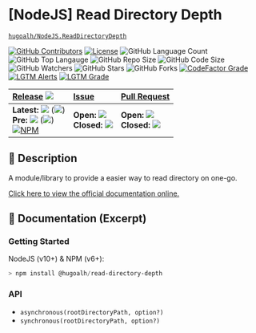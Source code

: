 # \[NodeJS\] Read Directory Depth

[`hugoalh/NodeJS.ReadDirectoryDepth`](https://github.com/hugoalh/NodeJS.ReadDirectoryDepth)

[![GitHub Contributors](https://img.shields.io/github/contributors/hugoalh/NodeJS.ReadDirectoryDepth?logo=github&logoColor=ffffff&style=flat-square)](https://github.com/hugoalh/NodeJS.ReadDirectoryDepth/graphs/contributors)
[![License](https://img.shields.io/github/license/hugoalh/NodeJS.ReadDirectoryDepth?logo=github&logoColor=ffffff&style=flat-square)](./LICENSE.md)
![GitHub Language Count](https://img.shields.io/github/languages/count/hugoalh/NodeJS.ReadDirectoryDepth?logo=github&logoColor=ffffff&style=flat-square)
![GitHub Top Langauge](https://img.shields.io/github/languages/top/hugoalh/NodeJS.ReadDirectoryDepth?logo=github&logoColor=ffffff&style=flat-square)
![GitHub Repo Size](https://img.shields.io/github/repo-size/hugoalh/NodeJS.ReadDirectoryDepth?logo=github&logoColor=ffffff&style=flat-square)
![GitHub Code Size](https://img.shields.io/github/languages/code-size/hugoalh/NodeJS.ReadDirectoryDepth?logo=github&logoColor=ffffff&style=flat-square)
![GitHub Watchers](https://img.shields.io/github/watchers/hugoalh/NodeJS.ReadDirectoryDepth?logo=github&logoColor=ffffff&style=flat-square)
![GitHub Stars](https://img.shields.io/github/stars/hugoalh/NodeJS.ReadDirectoryDepth?logo=github&logoColor=ffffff&style=flat-square)
![GitHub Forks](https://img.shields.io/github/forks/hugoalh/NodeJS.ReadDirectoryDepth?logo=github&logoColor=ffffff&style=flat-square)
[![CodeFactor Grade](https://img.shields.io/codefactor/grade/github/hugoalh/NodeJS.ReadDirectoryDepth?logo=codefactor&logoColor=ffffff&style=flat-square)](https://www.codefactor.io/repository/github/hugoalh/nodejs.readdirectorydepth)
[![LGTM Alerts](https://img.shields.io/lgtm/alerts/g/hugoalh/NodeJS.ReadDirectoryDepth.svg?label=%20&logo=lgtm&logoColor=ffffff&style=flat-square)](https://lgtm.com/projects/g/hugoalh/NodeJS.ReadDirectoryDepth/alerts)
[![LGTM Grade](https://img.shields.io/lgtm/grade/javascript/g/hugoalh/NodeJS.ReadDirectoryDepth.svg?logo=lgtm&logoColor=ffffff&style=flat-square)](https://lgtm.com/projects/g/hugoalh/NodeJS.ReadDirectoryDepth/context:javascript)

| **[Release](https://github.com/hugoalh/NodeJS.ReadDirectoryDepth/releases)** ![](https://img.shields.io/github/downloads/hugoalh/NodeJS.ReadDirectoryDepth/total?style=flat-square&color=000000&label=%20) | **[Issue](https://github.com/hugoalh/NodeJS.ReadDirectoryDepth/issues?q=is%3Aissue)** | **[Pull Request](https://github.com/hugoalh/NodeJS.ReadDirectoryDepth/pulls?q=is%3Apr)** |
|:----|:----|:----|
| **Latest:** ![](https://img.shields.io/github/release/hugoalh/NodeJS.ReadDirectoryDepth?sort=semver&style=flat-square&color=000000&label=%20) (![](https://img.shields.io/github/release-date/hugoalh/NodeJS.ReadDirectoryDepth?style=flat-square&color=000000&label=%20))<br />**Pre:** ![](https://img.shields.io/github/release/hugoalh/NodeJS.ReadDirectoryDepth?include_prereleases&sort=semver&style=flat-square&color=000000&label=%20) (![](https://img.shields.io/github/release-date-pre/hugoalh/NodeJS.ReadDirectoryDepth?style=flat-square&color=000000&label=%20))<br />[![NPM](https://img.shields.io/npm/v/@hugoalh/read-directory-depth?logo=npm&logoColor=ffffff&style=flat-square)](https://www.npmjs.com/package/@hugoalh/read-directory-depth) | **Open:** ![](https://img.shields.io/github/issues-raw/hugoalh/NodeJS.ReadDirectoryDepth?style=flat-square&color=000000&label=%20)<br />**Closed:** ![](https://img.shields.io/github/issues-closed-raw/hugoalh/NodeJS.ReadDirectoryDepth?style=flat-square&color=000000&label=%20) | **Open:** ![](https://img.shields.io/github/issues-pr-raw/hugoalh/NodeJS.ReadDirectoryDepth?style=flat-square&color=000000&label=%20)<br />**Closed:** ![](https://img.shields.io/github/issues-pr-closed-raw/hugoalh/NodeJS.ReadDirectoryDepth?style=flat-square&color=000000&label=%20) |

## 📜 Description

A module/library to provide a easier way to read directory on one-go.

[Click here to view the official documentation online.](https://github.com/hugoalh/NodeJS.ReadDirectoryDepth/wiki)

## 📄 Documentation (Excerpt)

### Getting Started

NodeJS (v10+) & NPM (v6+):

```powershell
> npm install @hugoalh/read-directory-depth
```

### API

- `asynchronous(rootDirectoryPath, option?)`
- `synchronous(rootDirectoryPath, option?)`
